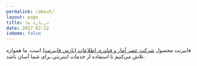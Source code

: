 ```yaml
---
permalink: /about/
layout: page
title: درباره ما
date: 2017-02-12
isHome: false
---
```

فایبرنت محصول [شرکت عصر آمار و فناوری اطلاعات (پارس فایبرنت)](https://www.parsfibernet.com) است. ما همواره تلاش می‌کنیم تا استفاده از خدمات اینترنتی برای شما آسان باشد.